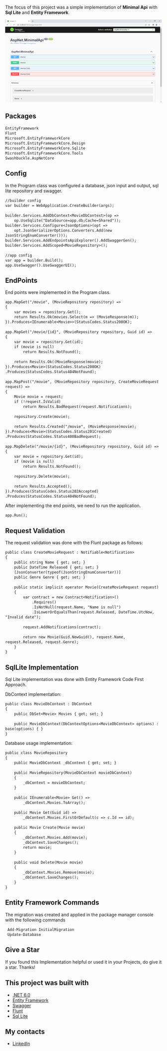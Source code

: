 
The focus of this project was a simple implementation of **Minimal Api** with **Sql Lite** and **Entity Framework**.

![#](https://github.com/HenrySaldanha/AspNet.MinimalApi/blob/main/images/api.png?raw=true)

## Packages
    EntityFramework
    Flunt
    Microsoft.EntityFrameworkCore
    Microsoft.EntityFrameworkCore.Design
    Microsoft.EntityFrameworkCore.Sqlite
    Microsoft.EntityFrameworkCore.Tools
    Swashbuckle.AspNetCore

## Config
In the Program class was configured a database, json input and output, sql lite repository and swagger.

	//builder config
	var builder = WebApplication.CreateBuilder(args);

	builder.Services.AddDbContext<MovieDbContext>(op =>
	    op.UseSqlite("DataSource=app.db;Cache=Shared"));
	builder.Services.Configure<JsonOptions>(opt =>
	    opt.JsonSerializerOptions.Converters.Add(new JsonStringEnumConverter()));
	builder.Services.AddEndpointsApiExplorer().AddSwaggerGen();
	builder.Services.AddScoped<MovieRepository>();

	//app config
	var app = builder.Build();
	app.UseSwagger().UseSwaggerUI();

    
## EndPoints
End points were implemented in the Program class.

	app.MapGet("/movie", (MovieRepository repository) =>
	{
	    var movies = repository.Get();
	    return Results.Ok(movies.Select(m => (MovieResponse)m));
	}).Produces<IEnumerable<Movie>>(StatusCodes.Status200OK);

	app.MapGet("/movie/{id}", (MovieRepository repository, Guid id) =>
	{
	    var movie = repository.Get(id);
	    if (movie is null)
	        return Results.NotFound();

	    return Results.Ok((MovieResponse)movie);
	}).Produces<Movie>(StatusCodes.Status200OK)
	.Produces(StatusCodes.Status404NotFound);

	app.MapPost("/movie", (MovieRepository repository, CreateMovieRequest request) =>
	{
	    Movie movie = request;
	    if (!request.IsValid)
	        return Results.BadRequest(request.Notifications);

	    repository.Create(movie);

	    return Results.Created("/movie", (MovieResponse)movie);
	}).Produces<Movie>(StatusCodes.Status201Created)
	.Produces(StatusCodes.Status400BadRequest);

	app.MapDelete("/movie/{id}", (MovieRepository repository, Guid id) =>
	{
	    var movie = repository.Get(id);
	    if (movie is null)
	        return Results.NotFound();

	    repository.Delete(movie);

	    return Results.Accepted();
	}).Produces(StatusCodes.Status202Accepted)
	.Produces(StatusCodes.Status404NotFound);

After implementing the end points, we need to run the application.
		
	app.Run();

## Request Validation
The request validation was done with the Flunt package as follows:

	public class CreateMovieRequest : Notifiable<Notification>
	{
	    public string Name { get; set; }
	    public DateTime Released { get; set; }
	    [JsonConverter(typeof(JsonStringEnumConverter))]
	    public Genre Genre { get; set; }

	    public static implicit operator Movie(CreateMovieRequest request)
	    {
	        var contract = new Contract<Notification>()
	            .Requires()
	            .IsNotNull(request.Name, "Name is null")
	            .IsLowerOrEqualsThan(request.Released, DateTime.UtcNow, "Invalid date");

	        request.AddNotifications(contract);

	        return new Movie(Guid.NewGuid(), request.Name, request.Released, request.Genre);
	    }
	}

## SqlLite Implementation

Sql Lite implementation was done with Entity Framework Code First Approach.

DbContext implementation:

	public class MovieDbContext : DbContext
	{
	    public DbSet<Movie> Movies { get; set; }

	    public MovieDbContext(DbContextOptions<MovieDbContext> options) : base(options) { }
	}

Database usage implementation:

	public class MovieRepository
	{
	    public MovieDbContext _dbContext { get; set; }

	    public MovieRepository(MovieDbContext movieDbContext)
	    {
	        _dbContext = movieDbContext;
	    }

	    public IEnumerable<Movie> Get() =>
	        _dbContext.Movies.ToArray();

	    public Movie Get(Guid id) =>
	        _dbContext.Movies.FirstOrDefault(c => c.Id == id);

	    public Movie Create(Movie movie)
	    {
	        _dbContext.Movies.Add(movie);
	        _dbContext.SaveChanges();
	        return movie;
	    }

	    public void Delete(Movie movie)
	    {
	        _dbContext.Movies.Remove(movie);
	        _dbContext.SaveChanges();
	    }
	}

## Entity Framework Commands
The migration was created and applied in the package manager console with the following commands

	 Add-Migration InitialMigration
	 Update-Database

## Give a Star 
If you found this Implementation helpful or used it in your Projects, do give it a star. Thanks!

## This project was built with
* [.NET 6.0](https://dotnet.microsoft.com/en-us/download/dotnet/6.0)
* [Entity Framework](https://docs.microsoft.com/pt-br/ef/)
* [Swagger](https://swagger.io/)
* [Flunt](https://github.com/andrebaltieri/Flunt)
* [Sql Lite](https://www.nuget.org/packages/Microsoft.EntityFrameworkCore.Sqlite/#dependencies-body-tab)

## My contacts
* [LinkedIn](https://www.linkedin.com/in/henry-saldanha-3b930b98/)